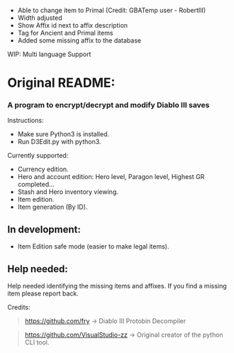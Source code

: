 - Able to change item to Primal (Credit: GBATemp user - RobertIII)
- Width adjusted
- Show Affix id next to affix description
- Tag for Ancient and Primal items
- Added some missing affix to the database

WIP:
Multi language Support


Original README:
==================================================================================
### A program to encrypt/decrypt and modify Diablo III saves
Instructions:
- Make sure Python3 is installed.
- Run D3Edit.py with python3.

Currently supported:

- Currency edition.
- Hero and account edition: Hero level, Paragon level, Highest GR completed...
- Stash and Hero inventory viewing.
- Item edition.
- Item generation (By ID).


In development:
----
- Item Edition safe mode (easier to make legal items).

Help needed:
----
Help needed identifying the missing items and affixes.
If you find a missing item please report back.

Credits:
> https://github.com/fry -> Diablo III Protobin Decompiler

> https://github.com/VisualStudio-zz -> Original creator of the python CLI tool.

